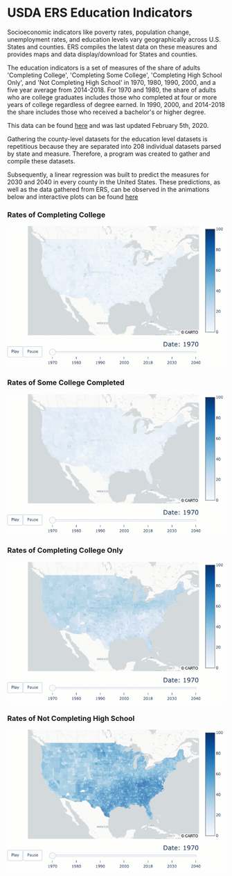 # USDA ERS Education Indicators

Socioeconomic indicators like poverty rates, population change, unemployment rates, and education levels vary geographically across U.S. States and counties. ERS compiles the latest data on these measures and provides maps and data display/download for States and counties.

The education indicators is a set of measures of the share of adults 'Completing College', 'Completing Some College', 'Completing High School Only', and 'Not Completing High School' in 1970, 1980, 1990, 2000, and a five year average from 2014-2018. For 1970 and 1980, the share of adults who are college graduates includes those who completed at four or more years of college regardless of degree earned. In 1990, 2000, and 2014-2018 the share includes those who received a bachelor's or higher degree.

This data can be found [here](https://data.ers.usda.gov/reports.aspx?ID=17829) and was last updated February 5th, 2020.

Gathering the county-level datasets for the education level datasets is repetitious because they are separated into 208 individual datasets parsed by state and measure. Therefore, a program was created to gather and compile these datasets.

Subsequently, a linear regression was built to predict the measures for 2030 and 2040 in every county in the United States. These predictions, as well as the data gathered from ERS, can be observed in the animations below and interactive plots can be found [here]()

### Rates of Completing College
![](/gifs/cc.gif)

### Rates of Some College Completed
![](/gifs/sc.gif)

### Rates of Completing College Only
![](/gifs/hso.gif)

### Rates of Not Completing High School
![](/gifs/nchs.gif)
